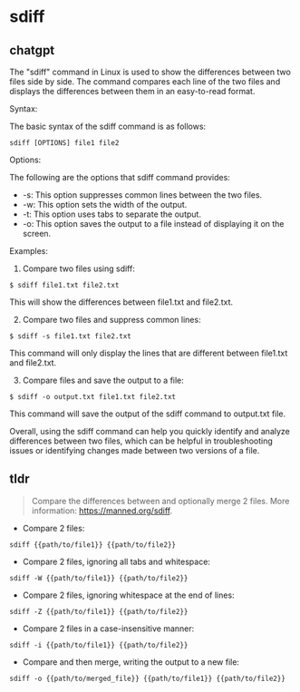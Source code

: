 # sdiff 
## chatgpt 
The "sdiff" command in Linux is used to show the differences between two files side by side. The command compares each line of the two files and displays the differences between them in an easy-to-read format. 

Syntax:

The basic syntax of the sdiff command is as follows:

```
sdiff [OPTIONS] file1 file2
```

Options:

The following are the options that sdiff command provides:

- -s: This option suppresses common lines between the two files.
- -w: This option sets the width of the output.
- -t: This option uses tabs to separate the output.
- -o: This option saves the output to a file instead of displaying it on the screen.

Examples:

1. Compare two files using sdiff:

```
$ sdiff file1.txt file2.txt
```

This will show the differences between file1.txt and file2.txt.

2. Compare two files and suppress common lines:

```
$ sdiff -s file1.txt file2.txt
```

This command will only display the lines that are different between file1.txt and file2.txt.

3. Compare files and save the output to a file:

```
$ sdiff -o output.txt file1.txt file2.txt
```

This command will save the output of the sdiff command to output.txt file. 

Overall, using the sdiff command can help you quickly identify and analyze differences between two files, which can be helpful in troubleshooting issues or identifying changes made between two versions of a file. 

## tldr 
 
> Compare the differences between and optionally merge 2 files.
> More information: <https://manned.org/sdiff>.

- Compare 2 files:

`sdiff {{path/to/file1}} {{path/to/file2}}`

- Compare 2 files, ignoring all tabs and whitespace:

`sdiff -W {{path/to/file1}} {{path/to/file2}}`

- Compare 2 files, ignoring whitespace at the end of lines:

`sdiff -Z {{path/to/file1}} {{path/to/file2}}`

- Compare 2 files in a case-insensitive manner:

`sdiff -i {{path/to/file1}} {{path/to/file2}}`

- Compare and then merge, writing the output to a new file:

`sdiff -o {{path/to/merged_file}} {{path/to/file1}} {{path/to/file2}}`
